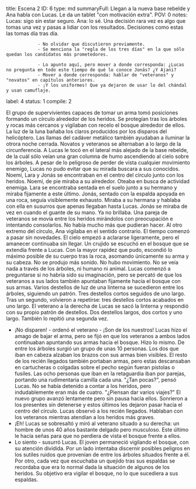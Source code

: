 title:          Escena 2
ID:             6
type:           md
summaryFull:    Llegan a la nueva base rebelde y Ana habla con Lucas. Le da un tablet "con motivación extra".
POV:            0
notes:          Lucas: sigo sin estar seguro.
                Ana: lo sé. Una decisión rara vez es algo que tomas una vez y pasas a lidiar con los resultados. Decisiones como estas las tomas día tras día.
                
                - No olvidar que discutieron previamente.
                - Se menciona la "regla de los tres días" en la que sólo quedan los candidatos más prometedores.
                
                - Lo apunto aquí, pero mover a donde corresponda: ¿Lucas no pregunta en todo este tiempo de qué lo conoce Jonás? ¿Y Ajani?
                - Mover a donde corresponda: hablar de "veteranos" y "novatos" en capítulos anteriores.
                - ¡Y los uniformes! Que ya dejaron de usar lo del chándal y usan camuflaje.
label:          4
status:         1
compile:        2


El grupo de supervivientes capaces de tomar un arma tomó posiciones formando un círculo alrededor de los heridos. Se protegían tras los árboles y rocas más cercanos y vigilaban con recelo el bosque alrededor de ellos.
La luz de la luna bañaba los claros producidos por los disparos del helicóptero. Las llamas del cadáver metálico también ayudaban a iluminar la otrora noche cerrada.
Novatos y veteranos se alternaban a lo largo de la circunferencia. A Lucas le tocó en el lateral más alejado de la base rebelde, de la cuál sólo veían una gran columna de humo ascendiendo al cielo sobre los árboles.
A pesar de lo peligroso de perder de vista cualquier movimiento enemigo, Lucas no pudo evitar que su mirada buscara a sus conocidos.
Noemí, Lara y Jonás se encontraban en el centro del círculo junto con los heridos. Noemí, de pie miraba a su alrededor. Oteaba en busca de actividad enemiga. Lara se encontraba sentada en el suelo junto a su hermano y miraba fijamente a este último. Jonás, sentado con la espalda apoyada en una roca, seguía visiblemente exhausto. Miraba a su hermana y hablaba con ella en susurros que apenas llegaban hasta Lucas. Jonás se miraba de vez en cuando el guante de su mano.
Ya no brillaba.
Una pareja de veteranos se movía entre los heridos mirándolos con preocupación e intentando consolarlos. No había mucho más que pudieran hacer.
Al otro extremo del círculo, Ana vigilaba en el sentido contrario.
El tiempo comenzó a pasar sin novedades. El cielo empezó a aclararse ligeramente, pero el amanecer continuaba sin llegar.
Un crujido se escuchó en el bosque que se extendía frente a Lucas. Con la mayor rapidez que pudo, escondió lo máximo posible de su cuerpo tras la roca, asomando únicamente su arma y su cabeza.
No se produjo más sonido. No hubo movimiento. No se veía nada a través de los árboles, ni humano ni animal.
Lucas comenzó a preguntarse si no habría sido su imaginación, pero se percató de que los veteranos a sus lados también apuntaban fijamente hacia el bosque con sus armas.
Varios destellos de luz de una linterna se sucedieron entre los árboles, siguiendo un patrón. Tres destellos cortos seguidos de uno largo. Tras un segundo, volvieron a repetirse: tres destellos cortos acabados en uno largo.
El veterano a la derecha de Lucas se sacó la linterna y respondió con su propio patrón de destellos. Dos destellos largos, dos cortos y uno largo. También lo repitió una segunda vez.
- ¡No disparen! - ordenó el veterano - ¡Son de los nuestros!
Lucas hizo el amago de bajar el arma, pero se fijó en que los veteranos a ambos lados continuaban apuntando sus armas hacia el bosque. Hizo lo mismo.
De entre los árboles surgió un grupo de unas 10 personas. Los dos que iban en cabeza alzaban los brazos con sus armas bien visibles. El resto de los recién llegados también portaban armas, pero estas descansaban en cartucheras o colgadas sobre el pecho según fueran pistolas o fusiles.
Las ocho personas que iban en la retaguardia iban por parejas, portando una rudimentaria camilla cada una.
"¿Tan pocas?", pensó Lucas. No se había detenido a contar a los heridos, pero indudablemente eran más de cuatro. "¿Piensan dar varios viajes?"
El nuevo grupo avanzó lentamente pero sin pausa hacia ellos. Sonrieron a los presentes sin detenerse y estos últimos les dejaron pasar hacia el centro del círculo.
Lucas observó a los recién llegados. Hablaban con los veteranos mientras atendían a los heridos más graves.
- ¡Eh!
Lucas se sobresaltó y miró al veterano situado a su derecha: un hombre de unos 40 años bastante delgado pero musculoso. Este último le hacía señas para que no perdiera de vista el bosque frente a ellos.
- Lo siento - susurró Lucas.
El joven permaneció vigilando el bosque, con su atención dividida. Por un lado intentaba discernir posibles peligros en los sutiles ruidos que provenían de entre los árboles situados frente a él. Por otro, cada vez que escuchaba un quejido tras sus espaldas se recordaba que era lo normal dada la situación de algunos de los heridos.
Su objetivo era vigilar el bosque, no lo que sucediera a sus espaldas.